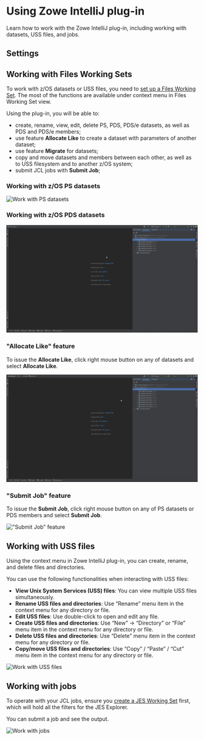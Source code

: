 # Using Zowe IntelliJ plug-in

Learn how to work with the Zowe IntelliJ plug-in, including working with datasets, USS files, and jobs.

## Settings

<!-- Add settings description first -->

## Working with Files Working Sets

To work with z/OS datasets or USS files, you need to [set up a Files Working Set](intellij-working-sets.md#files-working-set). The most of the functions are available under context menu in Files Working Set view.

Using the plug-in, you will be able to:
- create, rename, view, edit, delete PS, PDS, PDS/e datasets, as well as PDS and PDS/e members;
- use feature **Allocate Like** to create a dataset with parameters of another dataset;
- use feature **Migrate** for datasets;
- copy and move datasets and members between each other, as well as to USS filesystem and to another z/OS system;
- submit JCL jobs with **Submit Job**;

### Working with z/OS PS datasets

![Work with PS datasets](../images/intellij/create_edit_rename_delete_ps.gif)

### Working with z/OS PDS datasets

![Work with PDS datasets](../images/intellij/pds_create_and_props.gif)

### "Allocate Like" feature

To issue the **Allocate Like**, click right mouse button on any of datasets and select **Allocate Like**.

!["Allocate Like" feature](../images/intellij/allocate_like.gif)

### "Submit Job" feature

To issue the **Submit Job**, click right mouse button on any of PS datasets or PDS members and select **Submit Job**.

!["Submit Job" feature](../images/intellij/submit_jcl.gif)


<!-- CHANGEME -->
## Working with USS files

Using the context menu in Zowe IntelliJ plug-in, you can create, rename, and delete files and directories.

You can use the following functionalities when interacting with USS files:

- **View Unix System Services (USS) files**: You can view multiple USS files simultaneously.
- **Rename USS files and directories**: Use “Rename” menu item in the context menu for any directory or file. 
- **Edit USS files**: Use double-click to open and edit any file. 
- **Create USS files and directories**: Use “New” -> “Directory” or “File” menu item in the context menu for any directory or file. 
- **Delete USS files and directories**: Use “Delete” menu item in the context menu for any directory or file. 
- **Copy/move USS files and directories**: Use “Copy” / “Paste” / “Cut” menu item in the context menu for any directory or file. 

![Work with USS files](../images/intellij/intellij-using-uss-files.gif)

## Working with jobs

To operate with your JCL jobs, ensure you [create a JES Working Set](intellij-configure.md#creating-a-jes-working-set) first, which will hold all the filters for the JES Explorer. 

You can submit a job and see the output. 

![Work with jobs](../images/intellij/intellij-using-jobs.gif)
